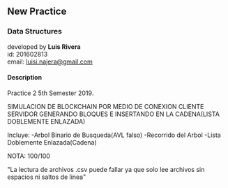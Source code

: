 ## New Practice
### Data Structures

developed by **Luis Rivera**<br>
id: 201602813<br>
email: luisi.najera@gmail.com<br>

#### Description
Practice 2 5th Semester 2019.

SIMULACION DE BLOCKCHAIN POR MEDIO DE CONEXION CLIENTE SERVIDOR GENERANDO BLOQUES E INSERTANDO EN LA CADENA(LISTA DOBLEMENTE ENLAZADA)

Incluye:
-Arbol Binario de Busqueda(AVL falso)
-Recorrido del Arbol
-Lista Doblemente Enlazada(Cadena)

NOTA: 100/100

"La lectura de archivos .csv puede fallar ya que solo lee archivos sin espacios ni saltos de linea"
